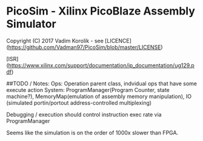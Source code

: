 # PicoSim - Xilinx PicoBlaze Assembly Simulator
Copyright (C) 2017  Vadim Korolik - see [LICENCE] (https://github.com/Vadman97/PicoSim/blob/master/LICENSE)


[ISR] (https://www.xilinx.com/support/documentation/ip_documentation/ug129.pdf)

##TODO / Notes:
Ops: Operation parent class, indvidual ops that have some execute action
System: ProgramManager(Program Counter, state machine?), 
        MemoryMap(emulation of assembly memory manipulation), 
        IO (simulated portin/portout address-controlled multiplexing)

Debugging / execution should control instruction exec rate via ProgramManager

Seems like the simulation is on the order of 1000x slower than FPGA.

